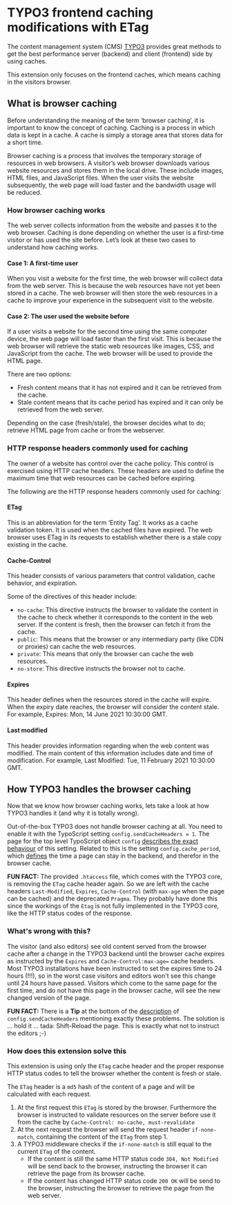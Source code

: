 # TYPO3 frontend caching modifications with ETag

The content management system (CMS) [TYPO3](https://typo3.org/) provides great methods to get the best performance 
server (backend) and client (frontend) side by using caches. 

This extension only focuses on the frontend caches, which means caching in the visitors browser.

## What is browser caching

Before understanding the meaning of the term ‘browser caching’, it is important to know the concept of caching. Caching 
is a process in which data is kept in a cache. A cache is simply a storage area that stores data for a short time.

Browser caching is a process that involves the temporary storage of resources in web browsers. A visitor’s web browser 
downloads various website resources and stores them in the local drive. These include images, HTML files, and JavaScript 
files. When the user visits the website subsequently, the web page will load faster and the bandwidth usage will be 
reduced.

### How browser caching works

The web server collects information from the website and passes it to the web browser. Caching is done depending on 
whether the user is a first-time visitor or has used the site before. Let’s look at these two cases to understand how 
caching works.

#### Case 1: A first-time user

When you visit a website for the first time, the web browser will collect data from the web server. This is because the 
web resources have not yet been stored in a cache. The web browser will then store the web resources in a cache to 
improve your experience in the subsequent visit to the website.

#### Case 2: The user used the website before

If a user visits a website for the second time using the same computer device, the web page will load faster than the 
first visit. This is because the web browser will retrieve the static web resources like images, CSS, and JavaScript 
from the cache. The web browser will be used to provide the HTML page.

There are two options:

- Fresh content means that it has not expired and it can be retrieved from the cache. 
- Stale content means that its cache period has expired and it can only be retrieved from the web server.

Depending on the case (fresh/stale), the browser decides what to do; retrieve HTML page from cache or from the 
webserver.

### HTTP response headers commonly used for caching

The owner of a website has control over the cache policy. This control is exercised using HTTP cache headers. These 
headers are used to define the maximum time that web resources can be cached before expiring.

The following are the HTTP response headers commonly used for caching:

#### ETag

This is an abbreviation for the term ‘Entity Tag’. It works as a cache validation token. It is used when the cached 
files have expired. The web browser uses ETag in its requests to establish whether there is a stale copy existing in the 
cache.

#### Cache-Control

This header consists of various parameters that control validation, cache behavior, and expiration.

Some of the directives of this header include:

- `no-cache`: This directive instructs the browser to validate the content in the cache to check whether it corresponds to 
  the content in the web server. If the content is fresh, then the browser can fetch it from the cache.
- `public`: This means that the browser or any intermediary party (like CDN or proxies) can cache the web resources.
- `private`: This means that only the browser can cache the web resources.
- `no-store`: This directive instructs the browser not to cache.

#### Expires

This header defines when the resources stored in the cache will expire. When the expiry date reaches, the browser will 
consider the content stale. For example, Expires: Mon, 14 June 2021 10:30:00 GMT.

#### Last modified

This header provides information regarding when the web content was modified. The main content of this information 
includes date and time of modification. For example, Last Modified: Tue, 11 February 2021 10:30:00 GMT.

## How TYPO3 handles the browser caching

Now that we know how browser caching works, lets take a look at how TYPO3 handles it (and why it is totally wrong). 

Out-of-the-box TYPO3 does not handle browser caching at all. You need to enable it with the TypoScript setting 
`config.sendCacheHeaders = 1`. The page for the top level TypoScript object `config` 
[describes the exact behaviour](https://docs.typo3.org/m/typo3/reference-typoscript/main/en-us/Setup/Config/Index.html#sendcacheheaders) 
of this setting. Related to this is the setting `config.cache_period`, which 
[defines](https://docs.typo3.org/m/typo3/reference-typoscript/main/en-us/Setup/Config/Index.html#cache-period) the time
a page can stay in the backend, and therefor in the browser cache.

**FUN FACT:** The provided `.htaccess` file, which comes with the TYPO3 core, is removing the `ETag` cache header
again. So we are left with the cache headers `Last-Modified`, `Expires`, `Cache-Control` (with `max-age` when the page
can be cached) and the deprecated `Pragma`. They probably have done this since the workings of the `Etag` is not fully 
implemented in the TYPO3 core, like the HTTP status codes of the response.

### What's wrong with this?

The visitor (and also editors) see old content served from the browser cache after a change in the TYPO3 backend until 
the browser cache expires as instructed by the `Expires` and `Cache-Control:max-age=` cache headers. Most TYPO3 
installations have been instructed to set the expires time to 24 hours (!!!), so in the worst case visitors and editors 
won't see this change until 24 hours have passed. Visitors which come to the same page for the first time, and do not 
have this page in the browser cache, will see the new changed version of the page.

**FUN FACT:** There is a **Tip** at the bottom of the 
[description](https://docs.typo3.org/m/typo3/reference-typoscript/main/en-us/Setup/Config/Index.html#sendcacheheaders) 
of `config.sendCacheHeaders` mentioning exactly these problems. The solution is ... hold it ... tada: Shift-Reload the 
page. This is exactly what not to instruct the editors ;-)

### How does this extension solve this

This extension is using only the `ETag` cache header and the proper response HTTP status codes to tell the browser
whether the content is fresh or stale.

The `ETag` header is a `md5` hash of the content of a page and will be calculated with each request.
1. At the first request this `ETag` is stored by the browser. Furthermore the browser is instructed to validate 
   resources on the server before use it from the cache by `Cache-Control: no-cache, must-revalidate`
2. At the next request the browser will send the request header `if-none-match`, containing the content of the `ETag` 
   from step 1.
3. A TYPO3 middleware checks if the `if-none-match` is still equal to the current `ETag` of the content. 
   - If the content is still the same HTTP status code `304, Not Modified` will be send back to the browser, instructing
     the browser it can retrieve the page from its browser cache.
   - If the content has changed HTTP status code `200 OK` will be send to the browser, instructing the browser to 
     retrieve the page from the web server.

